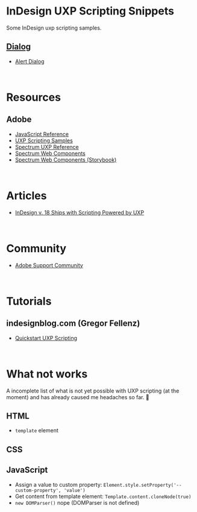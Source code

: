 # InDesign UXP Scripting Snippets
Some InDesign uxp scripting samples.

## [Dialog](https://github.com/RolandDreger/indesign-uxp-script-snippets/tree/main/Dialog)
- [Alert Dialog](https://github.com/RolandDreger/indesign-uxp-script-snippets/blob/main/Dialog/alert.idjs)

&nbsp;
# Resources

## Adobe
- [JavaScript Reference](https://developer.adobe.com/indesign/uxp/uxp/reference-js/)
- [UXP Scripting Samples](https://github.com/AdobeDocs/uxp-indesign/tree/main/src/pages/reference/uxp-scripting-samples)
- [Spectrum UXP Reference](https://developer.adobe.com/indesign/uxp/uxp/reference-spectrum/)
- [Spectrum Web Components](https://opensource.adobe.com/spectrum-web-components/)
- [Spectrum Web Components (Storybook)](https://opensource.adobe.com/spectrum-web-components/storybook/)

&nbsp;
# Articles
- [InDesign v. 18 Ships with Scripting Powered by UXP](https://blog.developer.adobe.com/indesign-v-18-ships-with-scripting-powered-by-uxp-53e5dc008f17)

&nbsp;
# Community
- [Adobe Support Community](https://community.adobe.com/t5/indesign/ct-p/ct-indesign?page=1&sort=latest_replies&lang=all&tabid=all&topics=label-uxpscripting)

&nbsp;
# Tutorials
## indesignblog.com (Gregor Fellenz)
- [Quickstart UXP Scripting](https://www.indesignblog.com/2022/11/quickstart-uxp-scripting/)

&nbsp;
# What not works
A incomplete list of what is not yet possible with UXP scripting (at the moment) and has already caused me headaches so far. 🤕
## HTML
- `template` element

## CSS

## JavaScript

- Assign a value to custom property: `Element.style.setProperty('--custom-property', 'value')`
- Get content from template element: `Template.content.cloneNode(true)`
- `new DOMParser()` nope (DOMParser is not defined)
